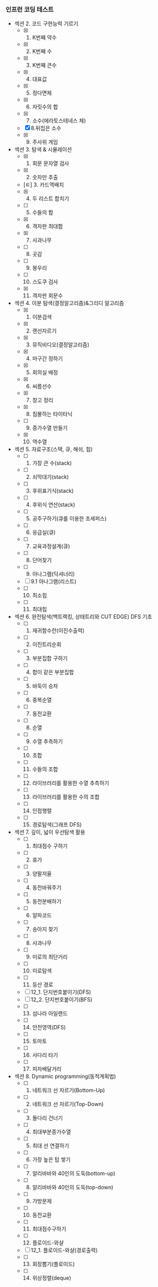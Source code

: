 ### 인프런 코딩 테스트

- 섹션 2. 코드 구현능력 기르기
    - [x] 1. K번째 약수
    - [x] 2. K번째 수
    - [x] 3. K번째 큰수
    - [x] 4. 대표값
    - [x] 5. 정다면체
    - [x] 6. 자릿수의 합
    - [x] 7. 소수(에라토스테네스 체)
    - [x] 8.뒤집은 소수
    - [x] 9. 주사위 게임
- 섹션 3. 탐색 & 시뮬레이션
    - [x] 1. 회문 문자열 검사
    - [x] 2. 숫자만 추출
    - [ㅌ] 3. 카드역배치
    - [x] 4. 두 리스트 합치기
    - [ ] 5. 수들의 합
    - [x] 6. 격자판 최대합
    - [x] 7. 사과나무
    - [ ] 8. 곳감
    - [ ] 9. 봉우리
    - [ ] 10. 스도쿠 검사
    - [x] 11. 격자판 회문수
- 섹션 4. 이분 탐색(결정알고리즘)&그리디 알고리즘
    - [x] 1. 이분검색
    - [x] 2. 랜선자르기
    - [x] 3. 뮤직비디오(결정알고리즘)
    - [x] 4. 마구간 정하기
    - [x] 5. 회의실 배정
    - [x] 6. 씨름선수
    - [x] 7. 창고 정리
    - [x] 8. 침몰하는 타이타닉
    - [ ] 9. 증가수열 만들기
    - [x] 10. 역수열

- 섹션 5. 자료구조(스택, 큐, 해쉬, 힙)
    - [ ] 1. 가장 큰 수(stack)
    - [ ] 2. 쇠막대기(stack)
    - [ ] 3. 후위표기식(stack)
    - [ ] 4. 후위식 연산(stack)
    - [ ] 5. 공주구하기(큐를 이용한 조세퍼스)
    - [ ] 6. 응급실(큐)
    - [ ] 7. 교육과정설계(큐)
    - [ ] 8. 단어찾기
    - [ ] 9. 아나그램(딕셔너리)
    - [ ] 9.1 아나그램(리스트)
    - [ ] 10. 최소힙
    - [ ] 11. 최대힙
- 섹션 6. 완전탐색(백트랙킹, 상태트리와 CUT EDGE) DFS 기초
    - [ ] 1. 재귀함수란(이진수출력)
    - [ ] 2. 이진트리순회
    - [ ] 3. 부분집합 구하기
    - [ ] 4. 합이 같은 부분집합
    - [ ] 5. 바둑이 승차
    - [ ] 6. 중복순열
    - [ ] 7. 동전교환
    - [ ] 8. 순열
    - [ ] 9. 수열 추측하기
    - [ ] 10. 조합
    - [ ] 11. 수들의 조합
    - [ ] 12. 라이브러리를 활용한 수열 추측하기
    - [ ] 13. 라이브러리를 활용한 수의 조합
    - [ ] 14. 인접행렬
    - [ ] 15. 경로탐색(그래프 DFS)
- 섹션 7. 깊이, 넓이 우선탐색 활용
    - [ ] 1. 최대점수 구하기
    - [ ] 2. 휴가
    - [ ] 3. 양팔저울
    - [ ] 4. 동전바꿔주기
    - [ ] 5. 동전분배하기
    - [ ] 6. 알파코드
    - [ ] 7. 송아지 찾기
    - [ ] 8. 사과나무
    - [ ] 9. 미로의 최단거리
    - [ ] 10. 미로탐색
    - [ ] 11. 등산 경로
    - [ ] 12_1. 단지번호붙이기(DFS)
    - [ ] 12_2. 단지번호붙이기(BFS)
    - [ ] 13. 섬나라 아일랜드
    - [ ] 14. 안전영역(DFS)
    - [ ] 15. 토마토
    - [ ] 16. 사다리 타기
    - [ ] 17. 피자배달거리
- 섹션 8. Dynamic programming(동적계획법)
    - [ ] 1. 네트워크 선 자르기(Bottom-Up)
    - [ ] 2. 네트워크 선 자르기(Top-Down)
    - [ ] 3. 돌다리 건너기
    - [ ] 4. 최대부분증가수열
    - [ ] 5. 최대 선 연결하기
    - [ ] 6. 가장 높은 탑 쌓기
    - [ ] 7. 알리바바와 40인의 도둑(bottom-up)
    - [ ] 8. 알리바바와 40인의 도둑(top-down)
    - [ ] 9. 가방문제
    - [ ] 10. 동전교환
    - [ ] 11. 최대점수구하기
    - [ ] 12. 플로이드-와샬
    - [ ] 12_1. 플로이드-와샬(경로출력)
    - [ ] 13. 회장뽑기(플로이드)
    - [ ] 14. 위상정렬(deque)